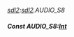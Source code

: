 _[sdl2](../../modules/sdl2/sdl2-module.md):[sdl2](../../modules/sdl2/sdl2-module.md).AUDIO\_S8_
##### Const AUDIO\_S8:[Int](../../modules/wonkey/wonkey-types-int.md)
